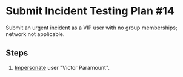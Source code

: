 # Submit Incident Testing Plan #14

Submit an urgent incident as a VIP user with no group memberships; network not applicable.

## Steps

1. [Impersonate](../Impersonation.md) user "Victor Paramount".
